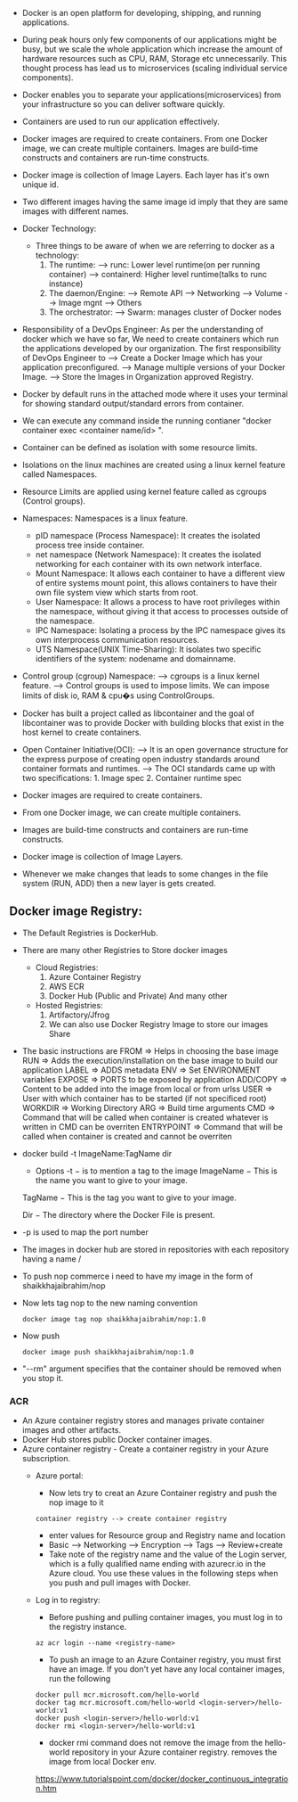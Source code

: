 * Docker is an open platform for developing, shipping, and running applications.

* During peak hours only few components of our applications might be busy, but we scale the whole application which increase the amount of hardware resources such as CPU, RAM, Storage etc unnecessarily. This thought process has lead us to microservices (scaling individual service components).

* Docker enables you to separate your applications(microservices) from your infrastructure so you can deliver software quickly.

* Containers are used to run our application effectively.

* Docker images are required to create containers. From one Docker image, we can create multiple containers. Images are build-time constructs and containers are run-time constructs.

* Docker image is collection of Image Layers. Each layer has it's own unique id.

* Two different images having the same image id imply that they are same images with different names.

* Docker Technology: 
	* Three things to be aware of when we are referring to docker as a technology:
		1. The runtime:
			--> runc: Lower level runtime(on per running container)
			--> containerd: Higher level runtime(talks to runc instance)
		2. The daemon/Engine:
			--> Remote API
			--> Networking
			--> Volume
			--> Image mgnt
			--> Others
		3. The orchestrator:
			--> Swarm: manages cluster of Docker nodes

* Responsibility of a DevOps Engineer:
	As per the understanding of docker which we have so far, We need to create containers which run the applications developed by our organization. The first responsibility of DevOps Engineer to
	--> Create a Docker Image which has your application preconfigured.
	--> Manage multiple versions of your Docker Image.
	--> Store the Images in Organization approved Registry.

* Docker by default runs in the attached mode where it uses your terminal for showing standard output/standard errors from container.

* We can execute any command inside the running contianer 
  "docker container exec <container name/id> <command>".

* Container can be defined as isolation with some resource limits.

* Isolations on the linux machines are created using a linux kernel feature called Namespaces. 

* Resource Limits are applied using kernel feature called as cgroups (Control groups).

* Namespaces: Namespaces is a linux feature.
	* pID namespace (Process Namespace): It creates the isolated process tree inside container.
	* net namespace (Network Namespace): It creates the isolated networking for each container with its own network interface.
	* Mount Namespace: It allows each container to have a different view of entire systems mount point, this allows containers to have their own file system view which starts from root.
	* User Namespace: It allows a process to have root privileges within the namespace, without giving it that access to processes outside of the namespace.
	* IPC Namespace: Isolating a process by the IPC namespace gives its own interprocess communication resources.
	* UTS Namespace(UNIX Time-Sharing): It isolates two specific identifiers of the system: nodename and domainname.

* Control group (cgroup) Namespace: 
	--> cgroups is a linux kernel feature.
	--> Control groups is used to impose limits. We can impose limits of disk io, RAM & cpu�s using ControlGroups.

* Docker has built a project called as libcontainer and the goal of libcontainer was to provide Docker with building blocks that exist in the host kernel to create containers.

* Open Container Initiative(OCI): 
	--> It is an open governance structure for the express purpose of creating open industry standards around container formats and runtimes.
	--> The OCI standards came up with two specifications:
		1. Image spec 
		2. Container runtime spec 

* Docker images are required to create containers.
* From one Docker image, we can create multiple containers.
* Images are build-time constructs and containers are run-time constructs.
* Docker image is collection of Image Layers.
* Whenever we make changes that leads to some changes in the file system (RUN, ADD) then a new layer is gets created.

Docker image Registry:
----------------------
* The Default Registries is DockerHub.
* There are many other Registries to Store docker images
	* Cloud Registries:
		1. Azure Container Registry
		2. AWS ECR
		3. Docker Hub (Public and Private) And many other
	* Hosted Registries:
		1. Artifactory/Jfrog
		2. We can also use Docker Registry Image to store our images Share
* The basic instructions are
	FROM => Helps in choosing the base image
	RUN => Adds the execution/installation on the base image to build our application
	LABEL => ADDS metadata
	ENV => Set ENVIRONMENT variables
	EXPOSE => PORTS to be exposed by application
	ADD/COPY => Content to be added into the image from local or from urlss
	USER => User with which container has to be started (if not specificed root)
	WORKDIR => Working Directory
	ARG => Build time arguments
	CMD => Command that will be called when container is created whatever is written in CMD can be overriten
	ENTRYPOINT => Command that will be called when container is created and cannot be overriten 

* docker build  -t ImageName:TagName dir
  * Options
  -t − is to mention a tag to the image
  ImageName − This is the name you want to give to your image.

  TagName − This is the tag you want to give to your image.

  Dir − The directory where the Docker File is present.

* -p is used to map the port number

* The images in docker hub are stored in repositories with each repository having a name <acount-username>/<image-name>
* To push nop commerce i need to have my image in the form of shaikkhajaibrahim/nop
* Now lets tag nop to the new naming convention 
  ```
  docker image tag nop shaikkhajaibrahim/nop:1.0
  ```
* Now push
  ```
  docker image push shaikkhajaibrahim/nop:1.0
  ```
* "--rm" argument specifies that the container should be removed when you stop it.
### ACR
* An Azure container registry stores and manages private container images and other artifacts.
* Docker Hub stores public Docker container images.
* Azure container registry - Create a container registry in your Azure subscription.
  * Azure portal: 
    * Now lets try to creat an Azure Container registry and push the nop image to it
	```
	container registry --> create container registry
	```
    * enter values for Resource group and Registry name and location
    * Basic --> Networking --> Encryption --> Tags --> Review+create
    * Take note of the registry name and the value of the Login server, which is a fully qualified name ending with azurecr.io in the Azure cloud. You use these values in the following steps when you push and pull images with Docker.
  * Log in to registry:
    * Before pushing and pulling container images, you must log in to the registry instance.
    ```
	az acr login --name <registry-name>
	``` 
	* To push an image to an Azure Container registry, you must first have an image. If you don't yet have any local container images, run the following
	```
	docker pull mcr.microsoft.com/hello-world
	docker tag mcr.microsoft.com/hello-world <login-server>/hello-world:v1
	docker push <login-server>/hello-world:v1
	docker rmi <login-server>/hello-world:v1
	```
	* docker rmi command does not remove the image from the hello-world repository in your Azure container registry. removes the image from  local Docker env.

	https://www.tutorialspoint.com/docker/docker_continuous_integration.htm
